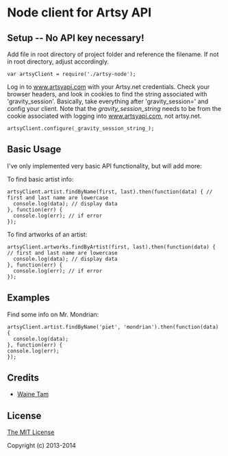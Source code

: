 # Node client for Artsy API

## Setup -- No API key necessary!
  Add file in root directory of project folder and reference the filename. If not in root directory, adjust accordingly.
  ```
  var artsyClient = require('./artsy-node');
  ```

  Log in to www.artsyapi.com with your Artsy.net credentials. Check your browser headers, and look in cookies to find the string associated with 'gravity_session'. Basically, take everything after 'gravity_session=' and config your client. Note that the _gravity_session_string_ needs to be from the cookie associated with logging into www.artsyapi.com, not artsy.net.
  ```
  artsyClient.configure(_gravity_session_string_);
  ```
## Basic Usage
  I've only implemented very basic API functionality, but will add more:

  To find basic artist info:
  ```
  artsyClient.artist.findByName(first, last).then(function(data) { // first and last name are lowercase
    console.log(data); // display data
  }, function(err) {
    console.log(err); // if error
  });
  ```

  To find artworks of an artist:
  ```
  artsyClient.artworks.findByArtist(first, last).then(function(data) { // first and last name are lowercase
    console.log(data); // display data
  }, function(err) {
    console.log(err); // if error
  });
  ```
## Examples

  Find some info on Mr. Mondrian:
  ```
  artsyClient.artist.findByName('piet', 'mondrian').then(function(data) {
    console.log(data);
  }, function(err) {
  console.log(err);
  });
  ```

## Credits

  - [Waine Tam](http://github.com/wainetam)

## License

[The MIT License](http://opensource.org/licenses/MIT)

Copyright (c) 2013-2014
